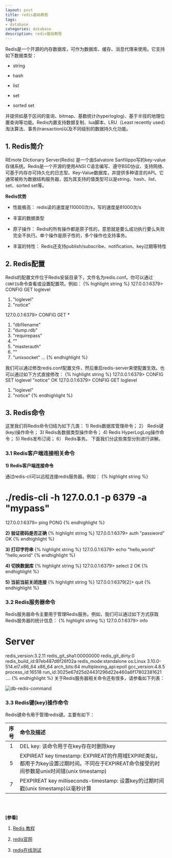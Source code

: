```yaml
---
layout: post
title: redis基础教程
tags:
- database
categories: database
description: redis基础教程
---
```



Redis是一个开源的内存数据库，可作为数据库、缓存、消息代理来使用。它支持如下数据类型：

* string

* hash

* list

* set

* sorted set

并提供如基于区间的查询、bitmap、基数统计(hyperloglog)、基于半径的地理位置查询等功能。Redis内置支持数据复制、lua脚本、LRU（Least recently used）淘汰算法、事务(transaction)以及不同级别的数据持久化功能。

<!-- more -->


## 1. Redis简介
REmote DIctionary Server(Redis) 是一个由Salvatore Sanfilippo写的key-value存储系统。Redis是一个开源的使用ANSI C语言编写、遵守BSD协议、支持网络、可基于内存亦可持久化的日志型、Key-Value数据库，并提供多种语言的API。它通常被称为数据结构服务器，因为其支持的值类型可以是string、hash、list、set、sorted set等。

**Redis优势**

* 性能极高： redis读的速度是110000次/s，写的速度是81000次/s

* 丰富的数据类型

* 原子操作： Redis的所有操作都是原子性的，意思就是要么成功执行要么失败完全不执行。单个操作是原子性的，多个操作也支持事务。

* 丰富的特性： Redis还支持publish/subscribe、notification、key过期等特性

## 2. Redis配置
Redis的配置文件位于Redis安装目录下，文件名为redis.conf。你可以通过```CONFIG```命令查看或设置配置项。例如：
{% highlight string %}
127.0.0.1:6379> CONFIG GET loglevel
1) "loglevel"
2) "notice"

127.0.0.1:6379> CONFIG GET *
  1) "dbfilename"
  2) "dump.rdb"
  3) "requirepass"
  4) ""
  5) "masterauth"
  6) ""
  7) "unixsocket"
  ...
{% endhighlight %}

我们可以通过修改redis.conf配置文件，然后重启redis-server来使配置生效。也可以通过如下方式直接修改：
{% highlight string %}
127.0.0.1:6379> CONFIG SET loglevel "notice"
OK
127.0.0.1:6379> CONFIG GET loglevel
1) "loglevel"
2) "notice"
{% endhighlight %}


## 3. Redis命令
这里我们将Redis命令归结为如下几类： 1) Redis数据库管理命令； 2） Redis键(key)操作命令； 3) Redis各数据类型操作命令； 4) Redis HyperLogLog操作命令； 5) Redis发布订阅； 6） Redis事务。 下面我们分这些类型分别进行讲解。

### 3.1 Redis客户端连接相关命令

**1) Redis客户端连接命令**

通过redis-cli可以远程连接redis服务器。例如：
{% highlight string %}
# ./redis-cli -h 127.0.0.1 -p 6379 -a "mypass"
127.0.0.1:6379> ping
PONG
{% endhighlight %}

**2) 验证密码是否正确**
{% highlight string %}
127.0.0.1:6379> auth "password"
OK
{% endhighlight %}

**3) 打印字符串**
{% highlight string %}
127.0.0.1:6379> echo "hello,world"
"hello,world"
{% endhighlight %}

**4)  切换数据库**
{% highlight string %}
127.0.0.1:6379> select 2
OK
{% endhighlight %}

**5) 当前当前关闭连接**
{% highlight string %}
127.0.0.1:6379[2]> quit
{% endhighlight %}

### 3.2 Redis服务器命令
Redis服务器命令主要用于管理Redis服务。例如，我们可以通过如下方式获取Redis服务器的统计信息：
{% highlight string %}
127.0.0.1:6379> info
# Server
redis_version:3.2.11
redis_git_sha1:00000000
redis_git_dirty:0
redis_build_id:97eb487d6f26f02a
redis_mode:standalone
os:Linux 3.10.0-514.el7.x86_64 x86_64
arch_bits:64
multiplexing_api:epoll
gcc_version:4.8.5
process_id:16518
run_id:3025e67d25d24431296d22e460a6f17802381621
....
{% endhighlight %}
关于Redis服务器相关命令还有很多，请参看如下列表：

![db-redis-command](https://ivanzz1001.github.io/records/assets/img/db/db_redis_server_cmd.jpg)


### 3.3 Redis键(key)操作命令
Redis键命令用于管理redis键。主要有如下：

| 序号   |        命令及描述                                                                   | 
|:------:|:-----------------------------------------------------------------------------------|
|  1     |DEL key: 该命令用于在key存在时删除key                                                |
|  5     |EXPIREAT key timestamp: EXPIREAT的作用域EXPIRE类似，都用于为key设置过期时间。不同在于EXPIREAT命令接受的时间参数是unix时间错(unix timestamp)|
|  7     |PEXPIREAT key milliseconds-timestamp: 设置key的过期时间戳(unix timestamp)以毫秒计算  |      





<br />
<br />

**[参看]**

1. [Redis 教程](http://www.runoob.com/redis/redis-tutorial.html)

2. [redis官网](https://redis.io/)

3. [redis在线测试](http://try.redis.io/)

<br />
<br />
<br />

